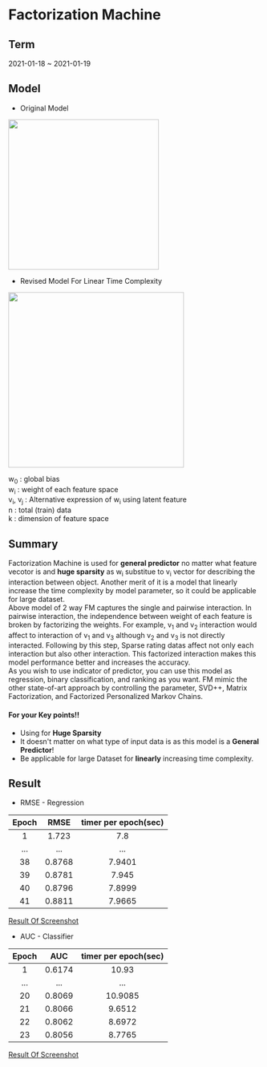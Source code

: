 # Factorization Machine   
## Term  
2021-01-18 ~ 2021-01-19  
## Model  
* Original Model  
<img width="300" src="https://user-images.githubusercontent.com/55014424/105289978-9c2c4d00-5bfb-11eb-90e8-2b5133443146.gif">   


* Revised Model For Linear Time Complexity  
<img width="350" src="https://user-images.githubusercontent.com/55014424/105291996-1b218580-5bfc-11eb-9b0f-f411f707c83f.gif">  

w<sub>0</sub> : global bias  
w<sub>i</sub> : weight of each feature space  
v<sub>i</sub>, v<sub>j</sub> : Alternative expression of w<sub>i</sub> using latent feature  
n : total (train) data  
k : dimension of feature space  
## Summary  
Factorization Machine is used for **general predictor** no matter what feature vecotor is and **huge sparsity** as w<sub>i</sub> substitue to v<sub>i</sub> vector for describing the interaction between object. Another merit of it is a model that linearly increase the time complexity by model parameter, so it could be applicable for large dataset.  
Above model of 2 way FM captures the single and pairwise interaction. In pairwise interaction, the independence between weight of each feature is broken by factorizing the weights. For example, v<sub>1</sub> and v<sub>2</sub> interaction would affect to interaction of v<sub>1</sub> and v<sub>3</sub> although v<sub>2</sub> and v<sub>3</sub> is not directly interacted. Following by this step, Sparse rating datas affect not only each interaction but also other interaction. This factorized interaction makes this model performance better and increases the accuracy.  
As you wish to use indicator of predictor, you can use this model as regression, binary classification, and ranking as you want. FM mimic the other state-of-art approach by controlling the parameter, SVD++, Matrix Factorization, and Factorized Personalized Markov Chains.  
#### For your Key points!!  
* Using for **Huge Sparsity**  
* It doesn't matter on what type of input data is as this model is a **General Predictor**!  
* Be applicable for large Dataset for **linearly** increasing time complexity.  

## Result  
* RMSE - Regression  


| Epoch | RMSE | timer per epoch(sec) |
|:---:|:---:|:---:|  
| 1 | 1.723 | 7.8 |  
| ... | ... | ... |  
| 38 | 0.8768 | 7.9401 |
| 39 | 0.8781 | 7.945 |  
| 40 | 0.8796 | 7.8999 |  
| 41 | 0.8811 | 7.9665 |   

[Result Of Screenshot](https://user-images.githubusercontent.com/55014424/104977421-d7375080-5a42-11eb-931c-3e212c4154e5.png)  


* AUC - Classifier   


| Epoch | AUC | timer per epoch(sec) |  
|:---:|:---:|:---:|  
| 1 | 0.6174 | 10.93 |  
| ... | ... | ... |  
| 20 | 0.8069 | 10.9085 |  
| 21 | 0.8066 | 9.6512 |   
| 22 | 0.8062 | 8.6972 |   
| 23 | 0.8056 | 8.7765 |   
 
 [Result Of Screenshot](https://user-images.githubusercontent.com/55014424/104977649-5af13d00-5a43-11eb-98b8-955e3e9edb4d.png)
